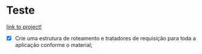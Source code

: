 # Teste 

[link to project!](https://git.heroku.com/trab1-web3-luisfelipe.git)

- [x] Crie uma estrutura de roteamento e tratadores de requisição para toda a aplicação conforme o material;

